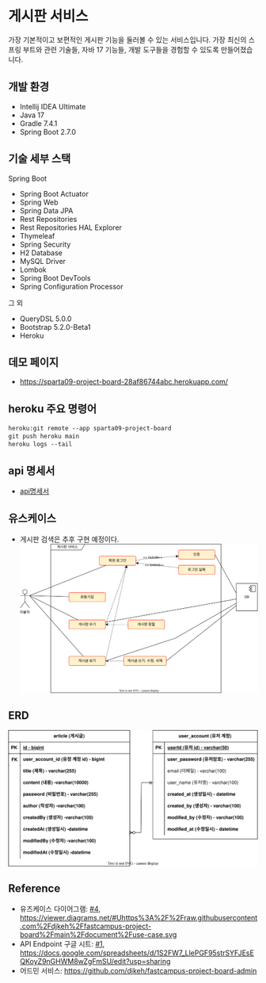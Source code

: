 # 게시판 서비스

가장 기본적이고 보편적인 게시판 기능을 둘러볼 수 있는 서비스입니다.
가장 최신의 스프링 부트와 관련 기술들, 자바 17 기능들, 개발 도구들을 경험할 수 있도록 만들어졌습니다.

## 개발 환경

- Intellij IDEA Ultimate
- Java 17
- Gradle 7.4.1
- Spring Boot 2.7.0

## 기술 세부 스택

Spring Boot

- Spring Boot Actuator
- Spring Web
- Spring Data JPA
- Rest Repositories
- Rest Repositories HAL Explorer
- Thymeleaf
- Spring Security
- H2 Database
- MySQL Driver
- Lombok
- Spring Boot DevTools
- Spring Configuration Processor

그 외

- QueryDSL 5.0.0
- Bootstrap 5.2.0-Beta1
- Heroku

## 데모 페이지

- https://sparta09-project-board-28af86744abc.herokuapp.com/

## heroku 주요 명령어
``` heroku create
heroku:git remote --app sparta09-project-board
git push heroku main
heroku logs --tail
```



## api 명세서

- [api명세서](https://docs.google.com/spreadsheets/d/1ZDD5eHbfIcoQri37fmk7OmVPeSwSEOyQMG-CVfNH20Q/edit?gid=564540372#gid=564540372)

## 유스케이스

- 게시판 검색은 추후 구현 예정이다.
  ![유즈케이스 다이어그램](/document/use-case.svg)

## ERD

![erd 다이어그램](./document/sparta-board-erd.svg)

## Reference

- 유즈케이스 다이어그램: [#4](https://github.com/djkeh/fastcampus-project-board/issues/4), https://viewer.diagrams.net/#Uhttps%3A%2F%2Fraw.githubusercontent.com%2Fdjkeh%2Ffastcampus-project-board%2Fmain%2Fdocument%2Fuse-case.svg
- API Endpoint 구글 시트: [#1](https://github.com/djkeh/fastcampus-project-board/issues/1), https://docs.google.com/spreadsheets/d/1S2FW7_LlePGF95strSYFJEsEQKoyZ9nGHWM8wZgFmSU/edit?usp=sharing
- 어드민 서비스: https://github.com/djkeh/fastcampus-project-board-admin



